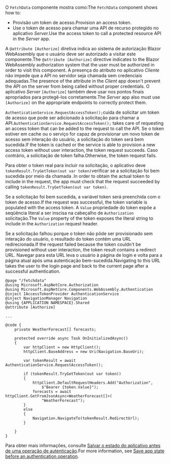 <span data-ttu-id="ca7ad-101">O `FetchData` componente mostra como:</span><span class="sxs-lookup"><span data-stu-id="ca7ad-101">The `FetchData` component shows how to:</span></span>

* <span data-ttu-id="ca7ad-102">Provisão um token de acesso.</span><span class="sxs-lookup"><span data-stu-id="ca7ad-102">Provision an access token.</span></span>
* <span data-ttu-id="ca7ad-103">Use o token de acesso para chamar uma API de recurso protegido no aplicativo *Server.*</span><span class="sxs-lookup"><span data-stu-id="ca7ad-103">Use the access token to call a protected resource API in the *Server* app.</span></span>

<span data-ttu-id="ca7ad-104">A `@attribute [Authorize]` diretiva indica ao sistema de autorização Blazor WebAssembly que o usuário deve ser autorizado a visitar este componente.</span><span class="sxs-lookup"><span data-stu-id="ca7ad-104">The `@attribute [Authorize]` directive indicates to the Blazor WebAssembly authorization system that the user must be authorized in order to visit this component.</span></span> <span data-ttu-id="ca7ad-105">A presença do atributo no aplicativo *Cliente* não impede que a API no servidor seja chamada sem credenciais adequadas.</span><span class="sxs-lookup"><span data-stu-id="ca7ad-105">The presence of the attribute in the *Client* app doesn't prevent the API on the server from being called without proper credentials.</span></span> <span data-ttu-id="ca7ad-106">O aplicativo *Server* `[Authorize]` também deve usar nos pontos finais apropriados para protegê-los corretamente.</span><span class="sxs-lookup"><span data-stu-id="ca7ad-106">The *Server* app also must use `[Authorize]` on the appropriate endpoints to correctly protect them.</span></span>

<span data-ttu-id="ca7ad-107">`AuthenticationService.RequestAccessToken();`cuida de solicitar um token de acesso que pode ser adicionado à solicitação para chamar a API.</span><span class="sxs-lookup"><span data-stu-id="ca7ad-107">`AuthenticationService.RequestAccessToken();` takes care of requesting an access token that can be added to the request to call the API.</span></span> <span data-ttu-id="ca7ad-108">Se o token estiver em cache ou o serviço for capaz de provisionar um novo token de acesso sem interação do usuário, a solicitação do token será bem sucedida.</span><span class="sxs-lookup"><span data-stu-id="ca7ad-108">If the token is cached or the service is able to provision a new access token without user interaction, the token request succeeds.</span></span> <span data-ttu-id="ca7ad-109">Caso contrário, a solicitação de token falha.</span><span class="sxs-lookup"><span data-stu-id="ca7ad-109">Otherwise, the token request fails.</span></span>

<span data-ttu-id="ca7ad-110">Para obter o token real para incluir na solicitação, o aplicativo deve `tokenResult.TryGetToken(out var token)`verificar se a solicitação foi bem sucedida por meio da chamada .</span><span class="sxs-lookup"><span data-stu-id="ca7ad-110">In order to obtain the actual token to include in the request, the app must check that the request succeeded by calling `tokenResult.TryGetToken(out var token)`.</span></span> 

<span data-ttu-id="ca7ad-111">Se a solicitação foi bem sucedida, a variável token será preenchida com o token de acesso.</span><span class="sxs-lookup"><span data-stu-id="ca7ad-111">If the request was successful, the token variable is populated with the access token.</span></span> <span data-ttu-id="ca7ad-112">A `Value` propriedade do token expõe a seqüência literal a ser inscisa na cabeçalho de `Authorization` solicitação.</span><span class="sxs-lookup"><span data-stu-id="ca7ad-112">The `Value` property of the token exposes the literal string to include in the `Authorization` request header.</span></span>

<span data-ttu-id="ca7ad-113">Se a solicitação falhou porque o token não pôde ser provisionado sem interação do usuário, o resultado do token contém uma URL redirecionada.</span><span class="sxs-lookup"><span data-stu-id="ca7ad-113">If the request failed because the token couldn't be provisioned without user interaction, the token result contains a redirect URL.</span></span> <span data-ttu-id="ca7ad-114">Navegar para esta URL leva o usuário à página de login e volta para a página atual após uma autenticação bem-sucedida.</span><span class="sxs-lookup"><span data-stu-id="ca7ad-114">Navigating to this URL takes the user to the login page and back to the current page after a successful authentication.</span></span>

```razor
@page "/fetchdata"
@using Microsoft.AspNetCore.Authorization
@using Microsoft.AspNetCore.Components.WebAssembly.Authentication
@inject IAccessTokenProvider AuthenticationService
@inject NavigationManager Navigation
@using {APPLICATION NAMESPACE}.Shared
@attribute [Authorize]

...

@code {
    private WeatherForecast[] forecasts;

    protected override async Task OnInitializedAsync()
    {
        var httpClient = new HttpClient();
        httpClient.BaseAddress = new Uri(Navigation.BaseUri);

        var tokenResult = await AuthenticationService.RequestAccessToken();

        if (tokenResult.TryGetToken(out var token))
        {
            httpClient.DefaultRequestHeaders.Add("Authorization", 
                $"Bearer {token.Value}");
            forecasts = await httpClient.GetFromJsonAsync<WeatherForecast[]>(
                "WeatherForecast");
        }
        else
        {
            Navigation.NavigateTo(tokenResult.RedirectUrl);
        }

    }
}
```

<span data-ttu-id="ca7ad-115">Para obter mais informações, consulte [Salvar o estado do aplicativo antes de uma operação de autenticação](xref:security/blazor/webassembly/additional-scenarios#save-app-state-before-an-authentication-operation).</span><span class="sxs-lookup"><span data-stu-id="ca7ad-115">For more information, see [Save app state before an authentication operation](xref:security/blazor/webassembly/additional-scenarios#save-app-state-before-an-authentication-operation).</span></span>

